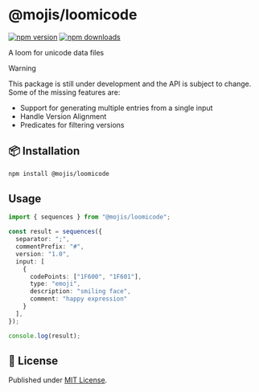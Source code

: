 # @mojis/loomicode

[![npm version][npm-version-src]][npm-version-href]
[![npm downloads][npm-downloads-src]][npm-downloads-href]

A loom for unicode data files

> [!WARNING]
> This package is still under development and the API is subject to change.
> Some of the missing features are:
> - Support for generating multiple entries from a single input
> - Handle Version Alignment
> - Predicates for filtering versions

## 📦 Installation

```bash
npm install @mojis/loomicode
```

## Usage

```ts
import { sequences } from "@mojis/loomicode";

const result = sequences({
  separator: ";",
  commentPrefix: "#",
  version: "1.0",
  input: [
    {
      codePoints: ["1F600", "1F601"],
      type: "emoji",
      description: "smiling face",
      comment: "happy expression"
    }
  ],
});

console.log(result);
```

## 📄 License

Published under [MIT License](./LICENSE).

<!-- Badges -->

[npm-version-src]: https://img.shields.io/npm/v/@mojis/loomicode?style=flat&colorA=18181B&colorB=4169E1
[npm-version-href]: https://npmjs.com/package/@mojis/loomicode
[npm-downloads-src]: https://img.shields.io/npm/dm/@mojis/loomicode?style=flat&colorA=18181B&colorB=4169E1
[npm-downloads-href]: https://npmjs.com/package/@mojis/loomicode
